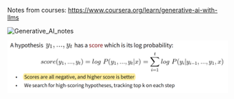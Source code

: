 Notes from courses: https://www.coursera.org/learn/generative-ai-with-llms

![Generative_AI_notes](https://raw.githubusercontent.com/Dingyi-Lai/Dingyi-Lai.github.io/blob/main/_images/[LLM]Generative_AI_notes.png)

![BeamSearchFormula](https://raw.githubusercontent.com/Dingyi-Lai/Dingyi-Lai.github.io/main/_images/[MT]BeamSearchFormula.png)